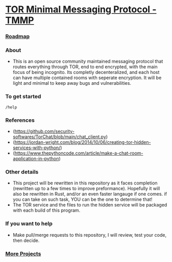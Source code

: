 # [TOR Minimal Messaging Protocol - TMMP](https://fu3x.github.io/TMMP/)

### [Roadmap](https://github.com/users/FU3X/projects/2)

### About
- This is an open source community maintained messaging protocol that routes everything through TOR, end to end encrypted, with the main focus of being incognito. Its completly decenteralized, and each host can have multiple contained rooms with seperate encryption. It will be light and minimal to keep away bugs and vulnerabilities.

### To get started
```
/help
```

### References
- (https://github.com/security-softwares/TorChat/blob/main/chat_client.py)
- (https://jordan-wright.com/blog/2014/10/06/creating-tor-hidden-services-with-python/)
- (https://www.thepythoncode.com/article/make-a-chat-room-application-in-python)

### Other details
- This project will be rewritten in this repository as it faces completion (rewritten up to a few times to improve preformance). Hopefully it will also be rewritten in Rust, and/or an even faster langauge if one comes. if you can take on such task, YOU can be the one to determine that!
- The TOR service and the files to run the hidden service will be packaged with each build of this program.

### If you want to help
- Make pull/merge requests to this repository, I will review, test your code, then decide.

### [More Projects](https://fu3x.github.io)
